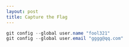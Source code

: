 ```yaml
---
layout: post
title: Capture the Flag
---
```


```csharp
git config --global user.name "fool321"
git config --global user.email "gggg@qq.com"
```

